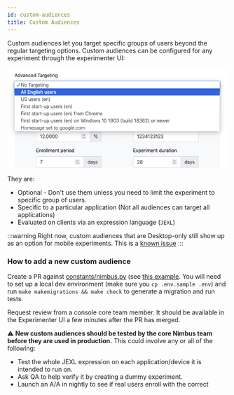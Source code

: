 ```yaml
---
id: custom-audiences
title: Custom Audiences
---
```


Custom audiences let you target specific groups of users beyond the regular targeting options. Custom audiences can be configured for any experiment through the experimenter UI:

![custom audience screenshot](/img/audiences/custom-audiences.png)

They are:

- Optional - Don't use them unless you need to limit the experiment to specific group of users.
- Specific to a particular application (Not all audiences can target all applications)
- Evaluated on clients via an expression language (`JEXL`)

:::warning
Right now, custom audiences that are Desktop-only still show up as an option for mobile experiments. This is a [known issue](https://jira.mozilla.com/browse/EXP-1242)
:::

### How to add a new custom audience

Create a PR against [constants/nimbus.py](https://github.com/mozilla/experimenter/blob/main/app/experimenter/experiments/constants/nimbus.py) (see [this example](https://github.com/mozilla/experimenter/blob/main/app/experimenter/experiments/constants/nimbus.py). You will need to set up a local dev environment (make sure you `cp .env.sample .env`) and run `make makemigrations && make check` to generate a migration and run tests.

Request review from a console core team member. It should be available in the Experimenter UI a few minutes after the PR has merged.

⚠️ **New custom audiences should be tested by the core Nimbus team before they are used in production.**
This could involve any or all of the following:

- Test the whole JEXL expression on each application/device it is intended to run on.
- Ask QA to help verify it by creating a dummy experiment.
- Launch an A/A in nightly to see if real users enroll with the correct
